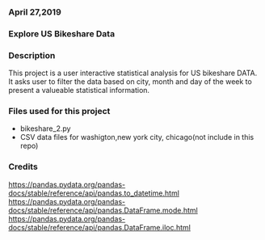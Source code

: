 ### April 27,2019


### Explore US Bikeshare Data


### Description
This project is a user interactive statistical analysis for US bikeshare DATA. It asks user to filter the data based on city, month and day of the week to present a valueable statistical information.

### Files used for this project
* bikeshare_2.py
* CSV data files for washigton,new york city, chicago(not include in this repo)

### Credits
https://pandas.pydata.org/pandas-docs/stable/reference/api/pandas.to_datetime.html
https://pandas.pydata.org/pandas-docs/stable/reference/api/pandas.DataFrame.mode.html
https://pandas.pydata.org/pandas-docs/stable/reference/api/pandas.DataFrame.iloc.html

